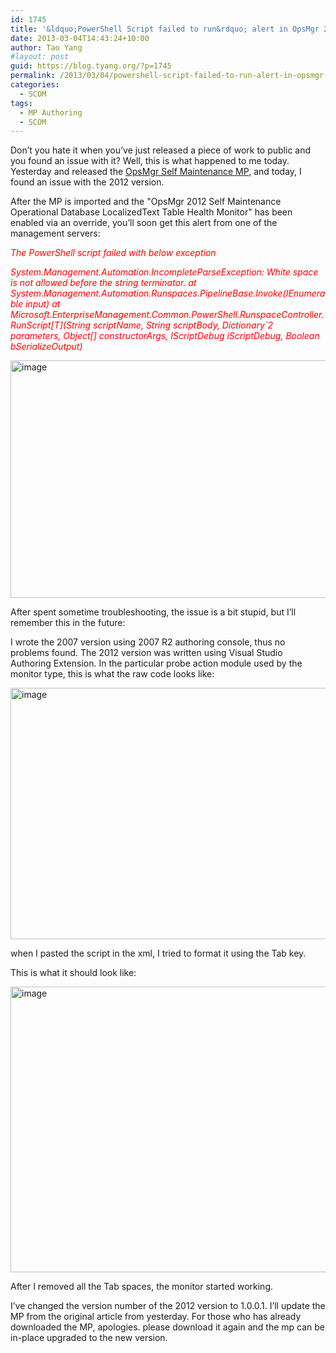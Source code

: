 ```yaml
---
id: 1745
title: '&ldquo;PowerShell Script failed to run&rdquo; alert in OpsMgr 2012'
date: 2013-03-04T14:43:24+10:00
author: Tao Yang
#layout: post
guid: https://blog.tyang.org/?p=1745
permalink: /2013/03/04/powershell-script-failed-to-run-alert-in-opsmgr-2012/
categories:
  - SCOM
tags:
  - MP Authoring
  - SCOM
---
```

Don’t you hate it when you’ve just released a piece of work to public and you found an issue with it? Well, this is what happened to me today. Yesterday and released the <a href="https://blog.tyang.org/2013/03/03/opsmgr-self-maintenance-management-pack/">OpsMgr Self Maintenance MP</a>, and today, I found an issue with the 2012 version.

After the MP is imported and the "OpsMgr 2012 Self Maintenance Operational Database LocalizedText Table Health Monitor" has been enabled via an override, you’ll soon get this alert from one of the management servers:

<span style="color: #ff0000;"><em>The PowerShell script failed with below exception</em></span>

<span style="color: #ff0000;"><em>System.Management.Automation.IncompleteParseException: White space is not allowed before the string terminator.
at System.Management.Automation.Runspaces.PipelineBase.Invoke(IEnumerable input)
at Microsoft.EnterpriseManagement.Common.PowerShell.RunspaceController.RunScript[T](String scriptName, String scriptBody, Dictionary`2 parameters, Object[] constructorArgs, IScriptDebug iScriptDebug, Boolean bSerializeOutput)</em></span>

<a href="https://blog.tyang.org/wp-content/uploads/2013/03/image.png"><img style="background-image: none; padding-top: 0px; padding-left: 0px; display: inline; padding-right: 0px; border: 0px;" title="image" alt="image" src="https://blog.tyang.org/wp-content/uploads/2013/03/image_thumb.png" width="579" height="380" border="0" /></a>

After spent sometime troubleshooting, the issue is a bit stupid, but I’ll remember this in the future:

I wrote the 2007 version using 2007 R2 authoring console, thus no problems found. The 2012 version was written using Visual Studio Authoring Extension. In the particular probe action module used by the monitor type, this is what the raw code looks like:

<a href="https://blog.tyang.org/wp-content/uploads/2013/03/image1.png"><img style="background-image: none; padding-top: 0px; padding-left: 0px; display: inline; padding-right: 0px; border: 0px;" title="image" alt="image" src="https://blog.tyang.org/wp-content/uploads/2013/03/image_thumb1.png" width="580" height="402" border="0" /></a>

when I pasted the script in the xml, I tried to format it using the Tab key.

This is what it should look like:

<a href="https://blog.tyang.org/wp-content/uploads/2013/03/image2.png"><img style="background-image: none; padding-top: 0px; padding-left: 0px; display: inline; padding-right: 0px; border: 0px;" title="image" alt="image" src="https://blog.tyang.org/wp-content/uploads/2013/03/image_thumb2.png" width="580" height="457" border="0" /></a>

After I removed all the Tab spaces, the monitor started working.

I’ve changed the version number of the 2012 version to 1.0.0.1. I’ll update the MP from the original article from yesterday. For those who has already downloaded the MP, apologies. please download it again and the mp can be in-place upgraded to the new version.